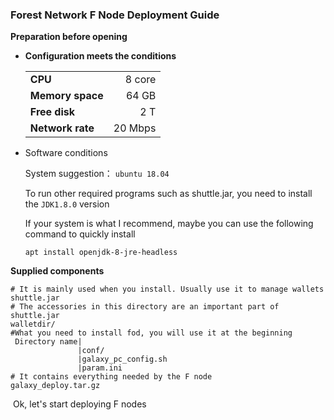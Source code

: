 ### Forest Network F Node Deployment Guide



**Preparation before opening**

- **Configuration meets the conditions**

  |                  |          |
  | :--------------- | -------: |
  | **CPU**          |   8 core |
  | **Memory space** |    64 GB |
  | **Free disk**    |      2 T |
  | **Network rate** | 20  Mbps |

- Software conditions

  System suggestion： `ubuntu 18.04 `

  To run other required programs such as shuttle.jar, you need to install the `JDK1.8.0` version

  If your system is what I recommend, maybe you can use the following command to quickly install

  ```shell
  apt install openjdk-8-jre-headless
  ```

**Supplied components**

```
# It is mainly used when you install. Usually use it to manage wallets
shuttle.jar
# The accessories in this directory are an important part of shuttle.jar
walletdir/
#What you need to install fod, you will use it at the beginning
 Directory name|
               |conf/
               |galaxy_pc_config.sh
               |param.ini
# It contains everything needed by the F node
galaxy_deploy.tar.gz
```



​     Ok, let's start deploying F nodes





